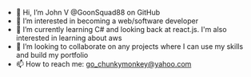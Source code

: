 - 👋 Hi, I’m John V @GoonSquad88 on GitHub
- 👀 I’m interested in becoming a web/software developer
- 🌱 I’m currently learning C# and looking back at react.js. I'm also interested in learning about aws
- 💞️ I’m looking to collaborate on any projects where I can use my skills and build my portfolio
- 📫 How to reach me: go_chunkymonkey@yahoo.com

<!---
GoonSquad88/GoonSquad88 is a ✨ special ✨ repository because its `README.md` (this file) appears on your GitHub profile.
You can click the Preview link to take a look at your changes.
--->
